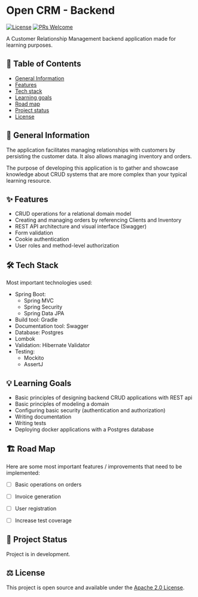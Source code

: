 # Open CRM - Backend

[![License](https://img.shields.io/badge/License-Apache%202.0-blue.svg)](https://opensource.org/licenses/Apache-2.0)
[![PRs Welcome](https://img.shields.io/badge/PRs-welcome-brightgreen.svg)](http://makeapullrequest.com)

A Customer Relationship Management backend application made for learning purposes.

## 📖 Table of Contents
* [General Information](#📝-general-information)
* [Features](#✨-features)
* [Tech stack](#🛠-tech-stack)
* [Learning goals](#💡-learning-goals)
* [Road map](#🏗️-road-map)
* [Project status](#🌱-project-status)
* [License](#⚖️-license)


## 📝 General Information

The application facilitates managing relationships with customers by persisting the customer data. It also allows managing inventory and orders.

The purpose of developing this application is to gather and showcase knowledge about CRUD systems that are more complex than your typical learning resource.

## ✨ Features
- CRUD operations for a relational domain model
- Creating and managing orders by referencing Clients and Inventory
- REST API architecture and visual interface (Swagger)
- Form validation
- Cookie authentication
- User roles and method-level authorization


## 🛠 Tech Stack
Most important technologies used:
- Spring Boot:
    - Spring MVC
    - Spring Security
    - Spring Data JPA
- Build tool: Gradle
- Documentation tool: Swagger
- Database: Postgres
- Lombok
- Validation: Hibernate Validator
- Testing:
    - Mockito
    - AssertJ

## 💡 Learning Goals
- Basic principles of designing backend CRUD applications with REST api
- Basic principles of modeling a domain
- Configuring basic security (authentication and authorization)
- Writing documentation
- Writing tests
- Deploying docker applications with a Postgres database


## 🏗️ Road Map
Here are some most important features / improvements that need to be implemented:
- [ ] Basic operations on orders
- [ ] Invoice generation
- [ ] User registration
- [ ] Increase test coverage


## 🌱 Project Status
Project is in development.


## ⚖️ License
This project is open source and available under the [Apache 2.0 License](https://www.apache.org/licenses/LICENSE-2.0).